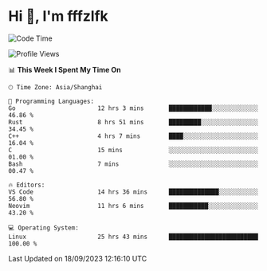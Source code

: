 # Hi 👋, I'm fffzlfk

<!--START_SECTION:waka-->
![Code Time](http://img.shields.io/badge/Code%20Time-428%20hrs%2046%20mins-blue)

![Profile Views](http://img.shields.io/badge/Profile%20Views-0-blue)

📊 **This Week I Spent My Time On** 

```text
🕑︎ Time Zone: Asia/Shanghai

💬 Programming Languages: 
Go                       12 hrs 3 mins       ████████████░░░░░░░░░░░░░   46.86 % 
Rust                     8 hrs 51 mins       █████████░░░░░░░░░░░░░░░░   34.45 % 
C++                      4 hrs 7 mins        ████░░░░░░░░░░░░░░░░░░░░░   16.04 % 
C                        15 mins             ░░░░░░░░░░░░░░░░░░░░░░░░░   01.00 % 
Bash                     7 mins              ░░░░░░░░░░░░░░░░░░░░░░░░░   00.47 % 

🔥 Editors: 
VS Code                  14 hrs 36 mins      ██████████████░░░░░░░░░░░   56.80 % 
Neovim                   11 hrs 6 mins       ███████████░░░░░░░░░░░░░░   43.20 % 

💻 Operating System: 
Linux                    25 hrs 43 mins      █████████████████████████   100.00 % 
```


 Last Updated on 18/09/2023 12:16:10 UTC
<!--END_SECTION:waka-->
